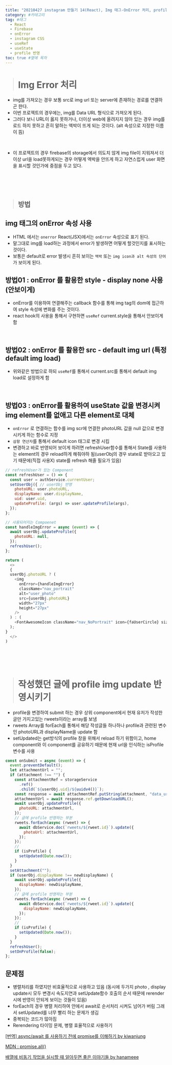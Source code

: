 ```yaml
---
title: "20210427 instagram 만들기 14(React), Img 태그-OnError 처리, profile update시 글 작성자 표시 반영 구현" #제목
category: #카테고리
tag: #태그
  - React
  - Firebase
  - onError
  - instagram CSS
  - useRef
  - useState
  - profile 반영
toc: true #옆에 목차
---
```


> # Img Error 처리

- img를 가져오는 경우 보통 src로 img url 또는 server에 존재하는 경로를 연결하곤 한다.
- 이번 프로젝트의 경우에는, img를 Data URL 형식으로 가져오게 된다.
- 그러다 보니 URL이 옳지 못하거나, 더이상 web에 올려지지 않아 있는 경우 img를 로드 하지 못하고 흔히 말하는 엑박이 뜨게 되는 것이다. (alt 속성으로 지정한 이름이 뜸)

<br>

- 이 프로젝트의 경우 firebase의 storage에서 의도치 않게 img file이 지워져서 더이상 url을 load못하게되는 경우 어떻게 엑박을 안뜨게 하고 자연스럽게 user 화면을 표시할 것인가에 중점을 두고 있다.

<br>
<br>
<br>

> ## 방법

## img 태그의 onError 속성 사용

- HTML 에서는 `onerror` React(JSX)에서는 `onError` 속성으로 표기 된다.
- 말그대로 img를 load하는 과정에서 error가 발생하면 어떻게 할것인지를 표시하는 것이다.
- 보통은 default로 error 발생시 흔히 보이는 `엑박` 또는 `img icon과 alt 속성의 단어`가 보이게 된다.

## 방법01 : onError 를 활용한 style - display none 사용 (안보이게)

- onError를 이용하여 연결해주는 callback 함수를 통해 img tag의 dom에 접근하여 style 속성에 변화를 주는 것이다.
- react hook의 사용을 통해서 구현하면 `useRef` current.style을 통해서 안보이게 함

<br>

## 방법02 : onError 를 활용한 src - default img url (특정 default img load)

- 위와같은 방법으로 하되 `useRef`를 통해서 current.src를 통해서 default img load로 설정하게 함

<br>

## 방법03 : onError를 활용하여 useState 값을 변경시켜 img element를 없애고 다른 element로 대체

- `onError` 로 연결하는 함수를 img scr에 연결한 photoURL 값을 null 값으로 변경시키게 하는 함수로 지정
- `삼항 연산자`를 통해서 default icon 태그로 변경 시킴
- 변경하고 바로 반영되어 보이게 하려면 refreshUser함수를 통해서 State를 사용하는 element의 경우 reload하게 해줘야하 됨(userObj의 경우 state로 받아오고 있기 때문에(직접 사용X) state를 refresh 해줄 필요가 있음)

```js
// refreshUser가 있는 Component
const refreshUser = () => {
  const user = authService.currentUser;
  setUserObj({ // userObj 반영
    photoURL: user.photoURL,
    displayName: user.displayName,
    uid: user.uid,
    updateProfile: (args) => user.updateProfile(args),
  });
};

// 사용되어지는 Compoenet
const handleImgError = async (event) => {
  await userObj.updateProfile({
    photoURL: null,
  });
  refreshUser();
};

return (
  <>
  {
  userObj.photoURL ? (
    <img
      onError={handleImgError}
      className="nav_portrait"
      alt="user_photo"
      src={userObj.photoURL}
      width="27px"
      height="27px"
    />
  ) : (
    <FontAwesomeIcon className="nav_NoPortrait" icon={faUserCircle} size="2x" />
  );
}
  </>
)

```

<br>
<br>
<br>

> # 작성했던 글에 profile img update 반영시키기

- profile을 변경하여 submit 하는 경우 상위 component에서 현재 유저가 작성한 글만 가지고있는 rweets이라는 array를 보냄
- rweets Array를 forEach를 통해서 해당 작성글들 하나하나 profile과 관련된 변수인 photoURL과 displayName을 update 함
- setUpdated는 get방식의 profile 창을 위해서 reload 하기 위함이고, home component와 이 component를 공유하기 때문에 현재 url을 인식하는 isProfile 변수를 사용

```js
const onSubmit = async (event) => {
  event.preventDefault();
  let attachmentUrl = "";
  if (attachment !== "") {
    const attachmentRef = storageService
      .ref()
      .child(`${userObj.uid}/${uuidv4()}`);
    const response = await attachmentRef.putString(attachment, "data_url");
    attachmentUrl = await response.ref.getDownloadURL();
    await userObj.updateProfile({
      photoURL: attachmentUrl,
    });
    // 글에 profile 반영하는 부분
    rweets.forEach(async (rweet) => {
      await dbService.doc(`rweets/${rweet.id}`).update({
        photoUrl: attachmentUrl,
      });
    });
    //
    if (isProfile) {
      setUpdated(Date.now());
    }
  }
  setAttachment("");
  if (userObj.displayName !== newDisplayName) {
    await userObj.updateProfile({
      displayName: newDisplayName,
    });
    // 글에 profile 반영하는 부분
    rweets.forEach(async (rweet) => {
      await dbService.doc(`rweets/${rweet.id}`).update({
        displayName: newDisplayName,
      });
    });
    //
    if (isProfile) {
      setUpdated(Date.now());
    }
  }
  refreshUser();
  setOnProfile(false);
};
```

## 문제점

- 병렬처리를 하였지만 비효율적으로 사용하고 있음 (동시에 두가지 photo , display update시 모두 변경시 속도지연과 setUpdate함수 호출의 순서 때문에 rerender시에 반영이 안되게 보이는 것들이 있음)
- forEach의 경우 병렬 처리하여 안에서 await로 순서처리 시켜도 넘어가 버림 그래서 setUpdated를 너무 빨리 하는 문제가 생김
- 중복되는 코드가 많아짐
- Rerendering 타이밍 문제, 병렬 효율적으로 사용하기

[[번역] async/await 를 사용하기 전에 promise를 이해하기 by kiwanjung](https://kiwanjung.medium.com/%EB%B2%88%EC%97%AD-async-await-%EB%A5%BC-%EC%82%AC%EC%9A%A9%ED%95%98%EA%B8%B0-%EC%A0%84%EC%97%90-promise%EB%A5%BC-%EC%9D%B4%ED%95%B4%ED%95%98%EA%B8%B0-955dbac2c4a4)

[MDN : promise.all()](https://developer.mozilla.org/ko/docs/Web/JavaScript/Reference/Global_Objects/Promise/all)

[배열에 비동기 작업을 실시할 때 알아두면 좋은 이야기들 by hanameee](https://velog.io/@hanameee/%EB%B0%B0%EC%97%B4%EC%97%90-%EB%B9%84%EB%8F%99%EA%B8%B0-%EC%9E%91%EC%97%85%EC%9D%84-%EC%8B%A4%EC%8B%9C%ED%95%A0-%EB%95%8C-%EC%95%8C%EC%95%84%EB%91%90%EB%A9%B4-%EC%A2%8B%EC%9D%84%EB%B2%95%ED%95%9C-%EC%9D%B4%EC%95%BC%EA%B8%B0%EB%93%A4)

